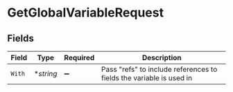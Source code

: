 # GetGlobalVariableRequest


## Fields

| Field                                                               | Type                                                                | Required                                                            | Description                                                         |
| ------------------------------------------------------------------- | ------------------------------------------------------------------- | ------------------------------------------------------------------- | ------------------------------------------------------------------- |
| `With`                                                              | **string*                                                           | :heavy_minus_sign:                                                  | Pass "refs" to include references to fields the variable is used in |